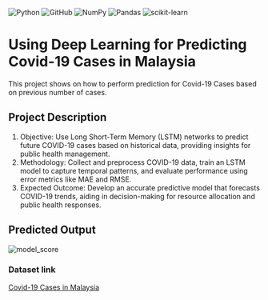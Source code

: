 ![Python](https://img.shields.io/badge/Python-14354C?style=for-the-badge&logo=python&logoColor=white)
![GitHub](https://img.shields.io/badge/github-%23121011.svg?style=for-the-badge&logo=github&logoColor=white)
![NumPy](https://img.shields.io/badge/numpy-%23013243.svg?style=for-the-badge&logo=numpy&logoColor=white)
![Pandas](https://img.shields.io/badge/pandas-%23150458.svg?style=for-the-badge&logo=pandas&logoColor=white)
![scikit-learn](https://img.shields.io/badge/scikit--learn-%23F7931E.svg?style=for-the-badge&logo=scikit-learn&logoColor=white)

# Using Deep Learning for Predicting Covid-19 Cases in Malaysia
This project shows on how to perform prediction for Covid-19 Cases based on previous number of cases.

## Project Description
1. Objective: Use Long Short-Term Memory (LSTM) networks to predict future COVID-19 cases based on historical data, providing insights for public health management.
2. Methodology: Collect and preprocess COVID-19 data, train an LSTM model to capture temporal patterns, and evaluate performance using error metrics like MAE and RMSE.
3. Expected Outcome: Develop an accurate predictive model that forecasts COVID-19 trends, aiding in decision-making for resource allocation and public health responses.

## Predicted Output
![model_score](static/trendline.png)

### Dataset link
[Covid-19 Cases in Malaysia](https://github.com/MoH-Malaysia/covid19-public)
